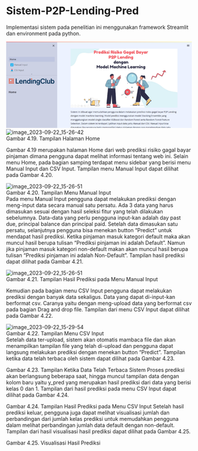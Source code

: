 # Sistem-P2P-Lending-Pred

Implementasi sistem pada penelitian ini menggunakan framework Streamlit dan environment pada python.  
 
 ![img](Icon/image_2023-09-22_15-26-33.png) <br>
 ![image_2023-09-22_15-26-42](https://github.com/Tiara-la/P2PlendingPred.github.io/assets/57089512/e675152d-b63b-46e1-b849-3fd113cdbb6d) <br>
Gambar 4.19. Tampilan Halaman Home

Gambar 4.19 merupakan halaman Home dari web prediksi risiko gagal bayar pinjaman dimana pengguna dapat melihat informasi tentang web ini. Selain menu Home, pada bagian samping terdapat menu sidebar yang berisi menu Manual Input dan CSV Input. Tampilan menu Manual Input dapat dilihat pada Gambar 4.20.

![image_2023-09-22_15-26-51](https://github.com/Tiara-la/P2PlendingPred.github.io/assets/57089512/b3b64011-c4d7-44fd-b37d-90c3710f3eb4) <br>
Gambar 4.20. Tampilan Menu Manual Input <br>
Pada menu Manual Input pengguna dapat melakukan prediksi dengan meng-input data secara manual satu persatu. Ada 3 data yang harus dimasukan sesuai dengan hasil seleksi fitur yang telah dilakukan sebelumnya. Data-data yang perlu pengguna input-kan adalah day past due, principal balance dan principal paid.
Setelah data dimasukan satu persatu, selanjutnya pengguna bisa menekan button “Predict” untuk mendapat hasil prediksi. Ketika pinjaman masuk kategori default maka akan muncul hasil berupa tulisan “Prediksi pinjaman ini adalah Default”. Namun jika pinjaman masuk kategori non-default makan akan muncul hasil berupa tulisan “Prediksi pinjaman ini adalah Non-Default”. Tampilan hasil prediksi dapat dilihat pada Gambar 4.21.
 
 
 ![image_2023-09-22_15-26-51](https://github.com/Tiara-la/P2PlendingPred.github.io/assets/57089512/b3b64011-c4d7-44fd-b37d-90c3710f3eb4) <br>
Gambar 4.21. Tampilan Hasil Prediksi pada Menu Manual Input

Kemudian pada bagian menu CSV Input pengguna dapat melakukan prediksi dengan banyak data sekaligus. Data yang dapat di-input-kan berformat csv. Caranya yaitu dengan meng-upload data yang berformat csv pada bagian Drag and drop file. Tampilan dari menu CSV Input dapat dilihat pada Gambar 4.22.

![image_2023-09-22_15-29-54](https://github.com/Tiara-la/P2PlendingPred.github.io/assets/57089512/af8b7808-b008-4859-9cb7-221768bf72e1) <br>
Gambar 4.22. Tampilan Menu CSV Input <br>
Setelah data ter-upload, sistem akan otomatis mambaca file dan akan menampilkan tampilan file yang telah di-upload dan pengguna dapat langsung melakukan prediksi dengan menekan button “Predict”. Tampilan ketika data telah terbaca oleh sistem dapat dilihat pada Gambar 4.23.
 
Gambar 4.23. Tampilan Ketika Data Telah Terbaca Sistem
Proses prediksi akan berlangsung beberapa saat, hingga muncul tampilan data dengan kolom baru yaitu y_pred yang merupakan hasil prediksi dari data yang berisi kelas 0 dan 1. Tampilan dari hasil prediksi pada menu CSV Input dapat dilihat pada Gambar 4.24.
 
Gambar 4.24. Tampilan Hasil Prediksi pada Menu CSV Input
Setelah hasil prediksi keluar, pengguna juga dapat melihat visualisasi jumlah dan perbandingan dari jumlah kelas prediksi untuk memudahkan pengguna dalam melihat perbandingan jumlah data default dengan non-default. Tampilan dari hasil visualisasi hasil prediksi dapat dilihat pada Gambar 4.25. 
 
Gambar 4.25. Visualisasi Hasil Prediksi
